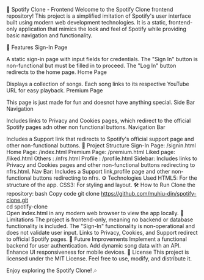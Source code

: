 🎵 Spotify Clone - Frontend
Welcome to the Spotify Clone frontend repository! This project is a simplified imitation of Spotify's user interface built using modern web development technologies. It is a static, frontend-only application that mimics the look and feel of Spotify while providing basic navigation and functionality.

🚀 Features
Sign-In Page

A static sign-in page with input fields for credentials.
The "Sign In" button is non-functional but must be filled in to proceed.
The "Log In" button redirects to the home page.
Home Page

Displays a collection of songs.
Each song links to its respective YouTube URL for easy playback.
Premium Page

This page is just made for fun and doesnot have anything special.
Side Bar Navigation

Includes links to Privacy and Cookies pages, which redirect to the official Spotify pages adn other non functional buttons.
Navigation Bar

Includes a Support link that redirects to Spotify's official support page and other non-functional buttons.
📂 Project Structure
Sign-In Page: /signin.html
Home Page: /index.html
Premium Page: /premium.html
Liked page: /liked.html
Others : /nfrs.html
Profile : /profile.html
Sidebar: Includes links to Privacy and Cookies pages and other non-functional buttons redirecting to nfrs.html.
Nav Bar: Includes a Support link,profile page and other non-functional buttons redirecting to nfrs.
⚙️ Technologies Used
HTML5: For the structure of the app.
CSS3: For styling and layout.
🛠 How to Run
Clone the repository:
bash
Copy code
git clone https://github.com/muhiu-din/spotify-clone.git  
cd spotify-clone  
Open index.html in any modern web browser to view the app locally.
🎯 Limitations
The project is frontend-only, meaning no backend or database functionality is included.
The "Sign-In" functionality is non-operational and does not validate user input.
Links to Privacy, Cookies, and Support redirect to official Spotify pages.
📝 Future Improvements
Implement a functional backend for user authentication.
Add dynamic song data with an API.
Enhance UI responsiveness for mobile devices.
📄 License
This project is licensed under the MIT License. Feel free to use, modify, and distribute it.

Enjoy exploring the Spotify Clone! 🎶
